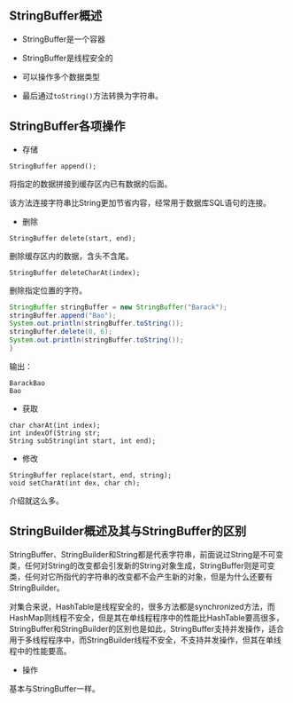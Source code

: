 ## StringBuffer概述      

* StringBuffer是一个容器     

* StringBuffer是线程安全的      

* 可以操作多个数据类型    

* 最后通过`toString()`方法转换为字符串。          

## StringBuffer各项操作     

* 存储      


`StringBuffer append();`    

将指定的数据拼接到缓存区内已有数据的后面。      

该方法连接字符串比String更加节省内容，经常用于数据库SQL语句的连接。        


* 删除   

`StringBuffer delete(start, end);`       

删除缓存区内的数据，含头不含尾。        

`StringBuffer deleteCharAt(index);`    

删除指定位置的字符。       

```java
StringBuffer stringBuffer = new StringBuffer("Barack");
stringBuffer.append("Bao");
System.out.println(stringBuffer.toString());
stringBuffer.delete(0, 6);
System.out.println(stringBuffer.toString());
}
```   

输出：    

```
BarackBao
Bao
```     

* 获取    

```
char charAt(int index);
int indexOf(String str;
String subString(int start, int end);
```    


* 修改    

```
StringBuffer replace(start, end, string);
void setCharAt(int dex, char ch);  
```         

介绍就这么多。            


## StringBuilder概述及其与StringBuffer的区别        

StringBuffer、StringBuilder和String都是代表字符串，前面说过String是不可变类，任何对String的改变都会引发新的String对象生成，StringBuffer则是可变类，任何对它所指代的字符串的改变都不会产生新的对象，但是为什么还要有StringBuilder。        

对集合来说，HashTable是线程安全的，很多方法都是synchronized方法，而HashMap则线程不安全，但是其在单线程程序中的性能比HashTable要高很多，StringBuffer和StringBuilder的区别也是如此，StringBuffer支持并发操作，适合用于多线程程序中，而StringBuilder线程不安全，不支持并发操作，但其在单线程中的性能要高。    


* 操作    

基本与StringBuffer一样。      
